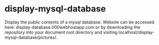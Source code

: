 # display-mysql-database
Display the public contents of a mysql database. Website can be accessed here: display-database.000webhostapp.com or by downloading the repository into your document root directory and visiting localhost/display-mysql-database/pictures/.
